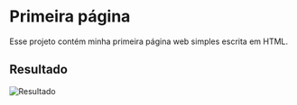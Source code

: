 # Primeira página

Esse projeto contém minha primeira página web simples escrita em HTML.

## Resultado

![Resultado](Primeira-Pagina-em-HTML/resultado.png)